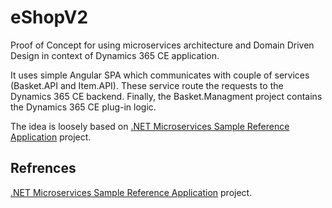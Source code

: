 # eShopV2

Proof of Concept for using microservices architecture and Domain Driven Design in context of Dynamics 365 CE application.

It uses simple Angular SPA which communicates with couple of services (Basket.API and Item.API). These service route the requests to the Dynamics 365 CE backend. Finally, the Basket.Managment project contains the Dynamics 365 CE plug-in logic.

The idea is loosely based on [.NET Microservices Sample Reference Application](https://github.com/dotnet-architecture/eShopOnContainers) project.

## Refrences
[.NET Microservices Sample Reference Application](https://github.com/dotnet-architecture/eShopOnContainers) project.
